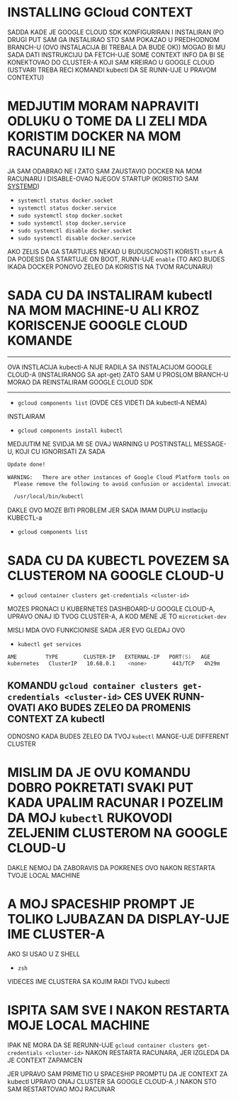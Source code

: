 # INSTALLING GCloud CONTEXT

SADDA KADE JE GOOGLE CLOUD SDK KONFIGURIRAN I INSTALIRAN (PO DRUGI PUT SAM GA INSTALIRAO STO SAM POKAZAO U PREDHODNOM BRANCH-U (OVO INSTALACIJA BI TREBALA DA BUDE OK)) MOGAO BI MU SADA DATI INSTRUKCIJU DA FETCH-UJE SOME CONTEXT INFO DA BI SE KONEKTOVAO DO CLUSTER-A KOJI SAM KREIRAO U GOOGLE CLOUD (USTVARI TREBA RECI KOMANDI kubectl DA SE RUNN-UJE U PRAVOM CONTEXTU)

# MEDJUTIM MORAM NAPRAVITI ODLUKU O TOME DA LI ZELI MDA KORISTIM DOCKER NA MOM RACUNARU ILI NE

JA SAM ODABRAO NE I ZATO SAM ZAUSTAVIO DOCKER NA MOM RACUNARU I DISABLE-OVAO NJEGOV STARTUP (KORISTIO SAM [SYSTEMD](https://askubuntu.com/questions/19320/how-to-enable-or-disable-services))

- `systemctl status docker.socket`
- `systemctl status docker.service`
- `sudo systemctl stop docker.socket`
- `sudo systemctl stop docker.service`
- `sudo systemctl disable docker.socket`
- `sudo systemctl disable docker.service`

AKO ZELIS DA GA STARTUJES NEKAD U BUDUSCNOSTI KORISTI `start` A DA PODESIS DA STARTUJE ON BOOT, RUNN-UJE `enable` (TO AKO BUDES IKADA DOCKER PONOVO ZELEO DA KORISTIS NA TVOM RACUNARU)

# SADA CU DA INSTALIRAM kubectl NA MOM MACHINE-U ALI KROZ KORISCENJE GOOGLE CLOUD KOMANDE

***

OVA INSTLACIJA kubectl-A NIJE RADILA SA INSTALACIJOM GOOGLE CLOUD-A (INSTALIRANOG SA apt-get) ZATO SAM U PROSLOM BRANCH-U MORAO DA REINSTALIRAM GOOGLE CLOUD SDK

***

- `gcloud components list` (OVDE CES VIDETI DA kubectl-A NEMA)

INSTLAIRAM

- `gcloud components install kubectl`

MEDJUTIM NE SVIDJA MI SE OVAJ WARNING U POSTINSTALL MESSAGE-U, KOJI CU IGNORISATI ZA SADA

```zsh
Update done!

WARNING:   There are other instances of Google Cloud Platform tools on your system PATH.
  Please remove the following to avoid confusion or accidental invocation:

  /usr/local/bin/kubectl
```

DAKLE OVO MOZE BITI PROBLEM JER SADA IMAM DUPLU instlaciju KUBECTL-a

- `gcloud components list`

# SADA CU DA KUBECTL POVEZEM SA CLUSTEROM NA GOOGLE CLOUD-U

- `gcloud container clusters get-credentials <cluster-id>`

MOZES PRONACI U KUBERNETES DASHBOARD-U GOOGLE CLOUD-A, UPRAVO ONAJ ID TVOG CLUSTER-A, A KOD MENE JE TO `microticket-dev`

MISLI MDA OVO FUNKCIONISE SADA JER EVO GLEDAJ OVO

- `kubectl get services`

```zsh
AME         TYPE        CLUSTER-IP   EXTERNAL-IP   PORT(S)   AGE
kubernetes   ClusterIP   10.68.0.1    <none>        443/TCP   4h29m
```

## KOMANDU `gcloud container clusters get-credentials <cluster-id>` CES UVEK RUNN-OVATI AKO BUDES ZELEO DA PROMENIS CONTEXT ZA kubectl

ODNOSNO KADA BUDES ZELEO DA TVOJ `kubectl` MANGE-UJE DIFFERENT CLUSTER 

# MISLIM DA JE OVU KOMANDU DOBRO POKRETATI SVAKI PUT KADA UPALIM RACUNAR I POZELIM DA MOJ `kubectl` RUKOVODI ZELJENIM CLUSTEROM NA GOOGLE CLOUD-U

DAKLE NEMOJ DA ZABORAVIS DA POKRENES OVO NAKON RESTARTA TVOJE LOCAL MACHINE

# A MOJ SPACESHIP PROMPT JE TOLIKO LJUBAZAN DA DISPLAY-UJE IME CLUSTER-A

AKO SI USAO U Z SHELL

- `zsh`

VIDECES IME CLUSTERA SA KOJIM RADI TVOJ kubectl

# ISPITA SAM SVE I NAKON RESTARTA MOJE LOCAL MACHINE

IPAK NE MORA DA SE RERUNN-UJE `gcloud container clusters get-credentials <cluster-id>` NAKON RESTARTA RACUNARA, JER IZGLEDA DA JE CONTEXT ZAPAMCEN

JER UPRAVO SAM PRIMETIO U SPACESHIP PROMPTU DA JE CONTEXT ZA kubectl UPRAVO ONAJ CLUSTER SA GOOGLE CLOUD-A ,I NAKON STO SAM RESTARTOVAO MOJ RACUNAR
